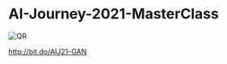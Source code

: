 # AI-Journey-2021-MasterClass

![QR](http://chart.apis.google.com/chart?cht=qr&chs=300x300&choe=UTF-8&chld=H%7C0&chl=http://bit.do/AIJ21-GAN)

http://bit.do/AIJ21-GAN
